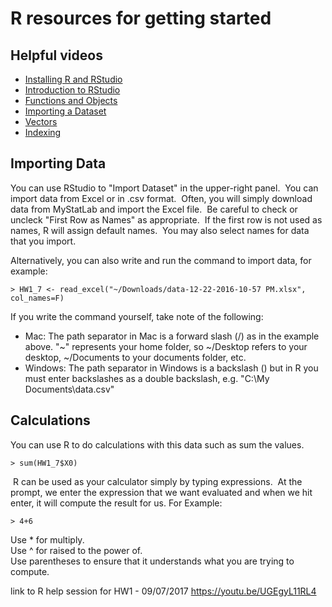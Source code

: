 # R resources for getting started

## Helpful videos

*   [Installing R and RStudio](https://www.youtube.com/watch?v=9L021PaxLfQ "Link")
*   [Introduction to RStudio](http://www.youtube.com/embed/OnccPx2B8Iw)
*   [Functions and Objects](http://www.youtube.com/embed/xhedRKX1N98)
*   [Importing a Dataset](https://www.youtube.com/embed/C-a8NYmYYc8)
*   [Vectors](http://www.youtube.com/embed/o_L_Q48KxC0)
*   [Indexing](http://www.youtube.com/embed/n9LwIWJKMOs)

## Importing Data

You can use RStudio to "Import Dataset" in the upper-right panel.  You can import data from Excel or in .csv format.  Often, you will simply download data from MyStatLab and import the Excel file.  Be careful to check or uncleck "First Row as Names" as appropriate.  If the first row is not used as names, R will assign default names.  You may also select names for data that you import.  

Alternatively, you can also write and run the command to import data, for example:

	> HW1_7 <- read_excel("~/Downloads/data-12-22-2016-10-57 PM.xlsx", col_names=F)

If you write the command yourself, take note of the following:

*   Mac: The path separator in Mac is a forward slash (/) as in the example above. "~" represents your home folder, so ~/Desktop refers to your desktop, ~/Documents to your documents folder, etc.
*   Windows: The path separator in Windows is a backslash (\) but in R you must enter backslashes as a double backslash, e.g. "C:\\My Documents\\data.csv"

## Calculations

You can use R to do calculations with this data such as sum the values.

	> sum(HW1_7$X0)

 R can be used as your calculator simply by typing expressions.  At the prompt, we enter the expression that we want evaluated and when we hit enter, it will compute the result for us. For Example:

	> 4+6

Use * for multiply.  
Use ^ for raised to the power of.  
Use parentheses to ensure that it understands what you are trying to compute.

link to R help session for HW1 - 09/07/2017
https://youtu.be/UGEgyL11RL4
